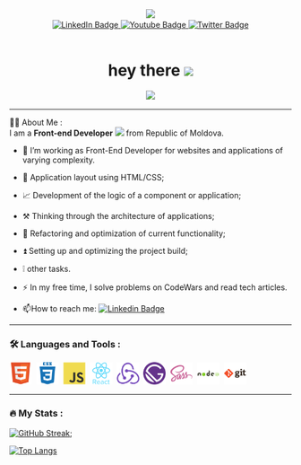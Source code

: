 <div id="header" align="center">
  <img src="https://media.giphy.com/media/4KzpjLvJjJknJ5Xuak/giphy.gif" width="100"/>
  <div id="badges">
  <a href="https://linkedin.com/in/max-eni-carp-077305243">
    <img src="https://img.shields.io/badge/LinkedIn-blue?style=for-the-badge&logo=linkedin&logoColor=white" alt="LinkedIn Badge"/>
  </a>
  <a href="viber://chat?number=+37369231972">
    <img src="https://img.shields.io/badge/Viber-blueviolet?style=for-the-badge&logo=viber&logoColor=white" alt="Youtube Badge"/>
  </a>
  <a href="https://twitter.com/max_eni_carp">
    <img src="https://img.shields.io/badge/Twitter-blue?style=for-the-badge&logo=twitter&logoColor=white" alt="Twitter Badge"/>
  </a>
</div>
  <img src="https://komarev.com/ghpvc/?username=Vartag90&style=flat-square&color=blue" alt=""/>
  <h1>
  hey there
  <img src="https://media.giphy.com/media/hvRJCLFzcasrR4ia7z/giphy.gif" width="30px"/>
</h1>
  <div align="center">
  <img src="https://media.giphy.com/media/f3iwJFOVOwuy7K6FFw/giphy.gif" width="400"/>
</div>
  
</div>

---

:man_technologist: About Me : <br>
I am a <strong>Front-end Developer</strong> <img src="https://media.giphy.com/media/RJVw6tIfb2dIwTHFb0/giphy.gif" width="30"> from Republic of Moldova.
- :telescope: I’m working as Front-End Developer for websites and applications of varying complexity.
- :seedling: Application layout using HTML/CSS;
- :chart_with_upwards_trend: Development of the logic of a component or application;
- :hammer_and_pick: Thinking through the architecture of applications;
- :test_tube: Refactoring and optimization of current functionality;
- :arrow_double_up: Setting up and optimizing the project build;
- :grey_exclamation: other tasks.
- :zap: In my free time, I solve problems on CodeWars and read tech articles.

- :mailbox:How to reach me: [![Linkedin Badge](https://img.shields.io/badge/-LinkedIn-blue?style=flat&logo=Linkedin&logoColor=white)](https://linkedin.com/in/max-eni-carp-077305243)

---

### :hammer_and_wrench: Languages and Tools :
<div>
  <img src="https://github.com/devicons/devicon/blob/master/icons/html5/html5-original.svg" title="HTML5" alt="HTML" width="40" height="40"/>&nbsp;
  <img src="https://github.com/devicons/devicon/blob/master/icons/css3/css3-plain-wordmark.svg"  title="CSS3" alt="CSS" width="40" height="40"/>&nbsp;
  <img src="https://github.com/devicons/devicon/blob/master/icons/javascript/javascript-original.svg" title="JavaScript" alt="JavaScript" width="40" height="40"/>&nbsp;
  <img src="https://github.com/devicons/devicon/blob/master/icons/react/react-original-wordmark.svg" title="React" alt="React" width="40" height="40"/>&nbsp;
  <img src="https://github.com/devicons/devicon/blob/master/icons/redux/redux-original.svg" title="Redux" alt="Redux " width="40" height="40"/>&nbsp;
  <img src="https://github.com/devicons/devicon/blob/master/icons/gatsby/gatsby-original.svg" title="Gatsby"  alt="Gatsby" width="40" height="40"/>&nbsp;
  <img src="https://github.com/devicons/devicon/blob/master/icons/sass/sass-original.svg" title="SaSS"  alt="SaSS" width="40" height="40"/>&nbsp;
  <img src="https://github.com/devicons/devicon/blob/master/icons/nodejs/nodejs-original-wordmark.svg" title="NodeJS" alt="NodeJS" width="40" height="40"/>&nbsp;
  <img src="https://github.com/devicons/devicon/blob/master/icons/git/git-original-wordmark.svg" title="Git" **alt="Git" width="40" height="40"/>
</div>

---

### :fire: My Stats :
[![GitHub Streak](http://github-readme-streak-stats.herokuapp.com?user=Vartag90&theme=dark&background=000000)](https://git.io/streak-stats);

[![Top Langs](https://github-readme-stats.vercel.app/api/top-langs/?username=Vartag90&layout=compact&theme=vision-friendly-dark)](https://github.com/anuraghazra/github-readme-stats)


